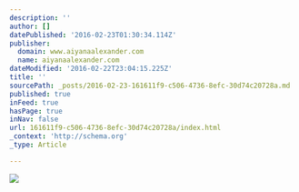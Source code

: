 ```yaml
---
description: ''
author: []
datePublished: '2016-02-23T01:30:34.114Z'
publisher:
  domain: www.aiyanaalexander.com
  name: aiyanaalexander.com
dateModified: '2016-02-22T23:04:15.225Z'
title: ''
sourcePath: _posts/2016-02-23-161611f9-c506-4736-8efc-30d74c20728a.md
published: true
inFeed: true
hasPage: true
inNav: false
url: 161611f9-c506-4736-8efc-30d74c20728a/index.html
_context: 'http://schema.org'
_type: Article

---
```

![](http://www.aiyanaalexander.com/wp-content/uploads/DAAN-campaign-2.jpg)